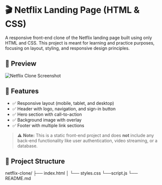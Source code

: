 # 🎬 Netflix Landing Page (HTML & CSS)

A responsive front-end clone of the Netflix landing page built using only HTML and CSS. This project is meant for learning and practice purposes, focusing on layout, styling, and responsive design principles.

## 📸 Preview

![Netflix Clone Screenshot](screenshot.png) <!-- Replace with actual screenshot if available -->

## 🔧 Features

- ✅ Responsive layout (mobile, tablet, and desktop)
- ✅ Header with logo, navigation, and sign-in button
- ✅ Hero section with call-to-action
- ✅ Background image with overlay
- ✅ Footer with multiple link sections

> ⚠️ **Note:** This is a static front-end project and does **not** include any back-end functionality like user authentication, video streaming, or a database.

## 📁 Project Structure
netflix-clone/
├── index.html
│ └── styles.css
 └──script.js
└── README.md

